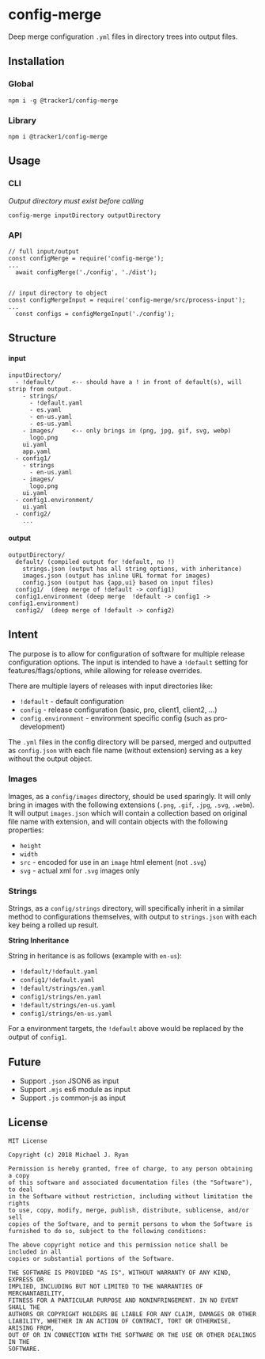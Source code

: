 # config-merge

Deep merge configuration `.yml` files in directory trees into output files. 
## Installation

### Global

`npm i -g @tracker1/config-merge`

### Library

`npm i @tracker1/config-merge`

## Usage

### CLI

*Output directory must exist before calling*

`config-merge inputDirectory outputDirectory`

### API

```
// full input/output
const configMerge = require('config-merge');
...
  await configMerge('./config', './dist');


// input directory to object
const configMergeInput = require('config-merge/src/process-input');
...
  const configs = configMergeInput('./config');
```

## Structure

#### input

    inputDirectory/
      - !default/     <-- should have a ! in front of default(s), will strip from output.
        - strings/
          - !default.yaml
          - es.yaml
          - en-us.yaml
          - es-us.yaml
        - images/     <-- only brings in (png, jpg, gif, svg, webp)
          logo.png
        ui.yaml
        app.yaml
      - config1/
        - strings
          - en-us.yaml
        - images/
          logo.png
        ui.yaml
      - config1.environment/
        ui.yaml
      - config2/
        ...

#### output

    outputDirectory/
      default/ (compiled output for !default, no !)
        strings.json (output has all string options, with inheritance)
        images.json (output has inline URL format for images)
        config.json (output has {app,ui} based on input files)
      config1/  (deep merge of !default -> config1)
      config1.environment (deep merge  !default -> config1 -> config1.environment)
      config2/  (deep merge of !default -> config2)

## Intent

The purpose is to allow for configuration of software for multiple release configuration options. The input is intended to have a `!default` setting for features/flags/options, while allowing for release overrides.

There are multiple layers of releases with input directories like:

  - `!default` - default configuration
  - `config` - release configuration (basic, pro, client1, client2, ...)
  - `config.environment` - environment specific config (such as pro-development)

The `.yml` files in the config directory will be parsed, merged and outputted as `config.json` with each file name (without extension) serving
as a key without the output object.

### Images

Images, as a `config/images` directory, should be used sparingly.  It will only bring in images with the following extensions (`.png`, `.gif`, `.jpg`, `.svg`, `.webm`).  It will output `images.json` which will contain a collection based on original file name with extension, and will contain objects with the following properties:

  - `height`
  - `width`
  - `src` - encoded for use in an `image` html element (not `.svg`)
  - `svg` - actual xml for `.svg` images only

### Strings

Strings, as a `config/strings` directory, will specifically inherit in a similar method to configurations themselves, with output to `strings.json` with each key being a rolled up result.

**String Inheritance**

String in heritance is as follows (example with `en-us`):

- `!default/!default.yaml`
- `config1/!default.yaml`
- `!default/strings/en.yaml`
- `config1/strings/en.yaml`
- `!default/strings/en-us.yaml`
- `config1/strings/en-us.yaml`

For a environment targets, the `!default` above would be replaced by the output of `config1`.

## Future

- Support `.json` JSON6 as input
- Support `.mjs` es6 module as input
- Support `.js` common-js as input

## License

```
MIT License

Copyright (c) 2018 Michael J. Ryan

Permission is hereby granted, free of charge, to any person obtaining a copy
of this software and associated documentation files (the "Software"), to deal
in the Software without restriction, including without limitation the rights
to use, copy, modify, merge, publish, distribute, sublicense, and/or sell
copies of the Software, and to permit persons to whom the Software is
furnished to do so, subject to the following conditions:

The above copyright notice and this permission notice shall be included in all
copies or substantial portions of the Software.

THE SOFTWARE IS PROVIDED "AS IS", WITHOUT WARRANTY OF ANY KIND, EXPRESS OR
IMPLIED, INCLUDING BUT NOT LIMITED TO THE WARRANTIES OF MERCHANTABILITY,
FITNESS FOR A PARTICULAR PURPOSE AND NONINFRINGEMENT. IN NO EVENT SHALL THE
AUTHORS OR COPYRIGHT HOLDERS BE LIABLE FOR ANY CLAIM, DAMAGES OR OTHER
LIABILITY, WHETHER IN AN ACTION OF CONTRACT, TORT OR OTHERWISE, ARISING FROM,
OUT OF OR IN CONNECTION WITH THE SOFTWARE OR THE USE OR OTHER DEALINGS IN THE
SOFTWARE.
```